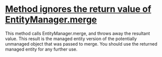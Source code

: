 # [Method ignores the return value of EntityManager.merge](http://fb-contrib.sourceforge.net/bugdescriptions.html#JPAI_IGNORED_MERGE_RESULT)

This method calls EntityManager.merge, and throws away the resultant value. This result is the
    		managed entity version of the potentially unmanaged object that was passed to merge. You should use
    		the returned managed entity for any further use.